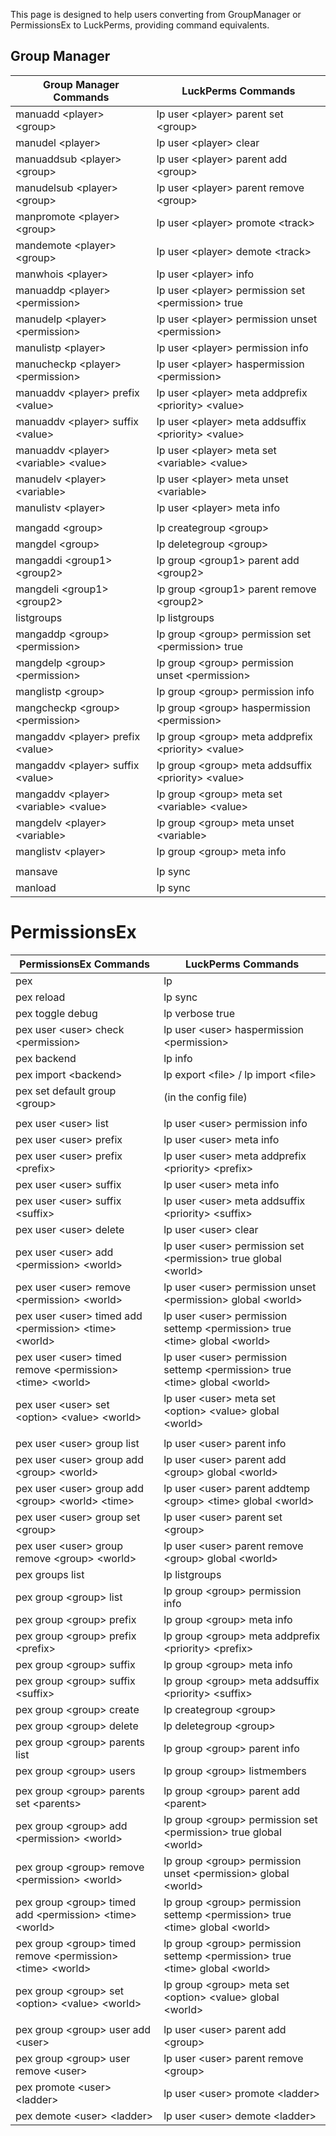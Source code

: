This page is designed to help users converting from GroupManager or PermissionsEx to LuckPerms, providing command equivalents.

## Group Manager
| Group Manager Commands                     | LuckPerms Commands                                        |
|--------------------------------------------|-----------------------------------------------------------|
| manuadd \<player\> \<group\>               | lp user \<player\> parent set \<group\>                   |
| manudel \<player\>                         | lp user \<player\> clear                                  |
| manuaddsub \<player\> \<group\>            | lp user \<player\> parent add \<group\>                   |
| manudelsub \<player\> \<group\>            | lp user \<player\> parent remove \<group\>                |
| manpromote \<player\> \<group\>            | lp user \<player\> promote \<track\>                      |
| mandemote \<player\> \<group\>             | lp user \<player\> demote \<track\>                       |
| manwhois \<player\>                        | lp user \<player\> info                                   |
| manuaddp \<player\> \<permission\>         | lp user \<player\> permission set \<permission\> true     |
| manudelp \<player\> \<permission\>         | lp user \<player\> permission unset \<permission\>        |
| manulistp \<player\>                       | lp user \<player\> permission info                        |
| manucheckp \<player\> \<permission\>       | lp user \<player\> haspermission \<permission\>           |
| manuaddv \<player\> prefix \<value\>       | lp user \<player\> meta addprefix \<priority\> \<value\>  |
| manuaddv \<player\> suffix \<value\>       | lp user \<player\> meta addsuffix \<priority\> \<value\>  |
| manuaddv \<player\> \<variable\> \<value\> | lp user \<player\> meta set \<variable\> \<value\>        |
| manudelv \<player\> \<variable\>           | lp user \<player\> meta unset \<variable\>                |
| manulistv \<player\>                       | lp user \<player\> meta info                              |
|                                            |                                                           |
| mangadd \<group\>                          | lp creategroup \<group\>                                  |
| mangdel \<group\>                          | lp deletegroup \<group\>                                  |
| mangaddi \<group1\> \<group2\>             | lp group \<group1\> parent add \<group2\>                 |
| mangdeli \<group1\> \<group2\>             | lp group \<group1\> parent remove \<group2\>              |
| listgroups                                 | lp listgroups                                             |
| mangaddp \<group\> \<permission\>          | lp group \<group\> permission set \<permission\> true     |
| mangdelp \<group\> \<permission\>          | lp group \<group\> permission unset \<permission\>        |
| manglistp \<group\>                        | lp group \<group\> permission info                        |
| mangcheckp \<group\> \<permission\>        | lp group \<group\> haspermission \<permission\>           |
| mangaddv \<player\> prefix \<value\>       | lp group \<group\> meta addprefix \<priority\> \<value\>  |
| mangaddv \<player\> suffix \<value\>       | lp group \<group\> meta addsuffix \<priority\> \<value\>  |
| mangaddv \<player\> \<variable\> \<value\> | lp group \<group\> meta set \<variable\> \<value\>        |
| mangdelv \<player\> \<variable\>           | lp group \<group\> meta unset \<variable\>                |
| manglistv \<player\>                       | lp group \<group\> meta info                              |
|                                            |                                                           |
| mansave                                    | lp sync                                                   |
| manload                                    | lp sync                                                   |


# PermissionsEx
| PermissionsEx Commands                                              | LuckPerms Commands                                                                  |
|---------------------------------------------------------------------|-------------------------------------------------------------------------------------|
| pex                                                                 | lp                                                                                  |
| pex reload                                                          | lp sync                                                                             |
| pex toggle debug                                                    | lp verbose true                                                                     |
| pex user \<user\> check \<permission\>                              | lp user \<user\> haspermission \<permission\>                                       |
| pex backend                                                         | lp info                                                                             |
| pex import \<backend\>                                              | lp export \<file\> / lp import \<file\>                                             |
| pex set default group \<group\>                                     | (in the config file)                                                                |
|                                                                     |                                                                                     |
| pex user \<user\> list                                              | lp user \<user\> permission info                                                    |
| pex user \<user\> prefix                                            | lp user \<user\> meta info                                                          |
| pex user \<user\> prefix \<prefix\>                                 | lp user \<user\> meta addprefix \<priority\> \<prefix\>                             |
| pex user \<user\> suffix                                            | lp user \<user\> meta info                                                          |
| pex user \<user\> suffix \<suffix\>                                 | lp user \<user\> meta addsuffix \<priority\> \<suffix\>                             |
| pex user \<user\> delete                                            | lp user \<user\> clear                                                              |
| pex user \<user\> add \<permission\> \<world\>                      | lp user \<user\> permission set \<permission\> true global \<world\>                |
| pex user \<user\> remove \<permission\> \<world\>                   | lp user \<user\> permission unset \<permission\> global \<world\>                   |
| pex user \<user\> timed add \<permission\> \<time\> \<world\>       | lp user \<user\> permission settemp \<permission\> true \<time\> global \<world\>   |
| pex user \<user\> timed remove \<permission\> \<time\> \<world\>    | lp user \<user\> permission settemp \<permission\> true \<time\> global \<world\>   |
| pex user \<user\> set \<option\> \<value\> \<world\>                | lp user \<user\> meta set \<option\> \<value\> global \<world\>                     |
|                                                                     |                                                                                     |
| pex user \<user\> group list                                        | lp user \<user\> parent info                                                        |
| pex user \<user\> group add \<group\> \<world\>                     | lp user \<user\> parent add \<group\> global \<world\>                              |
| pex user \<user\> group add \<group\> \<world\> \<time\>            | lp user \<user\> parent addtemp \<group\> \<time\> global \<world\>                 |
| pex user \<user\> group set \<group\>                               | lp user \<user\> parent set \<group\>               |
| pex user \<user\> group remove \<group\> \<world\>                  | lp user \<user\> parent remove \<group\> global \<world\>                           |
| pex groups list                                                     | lp listgroups                                                                       |
| pex group \<group\> list                                            | lp group \<group\> permission info                                                  |
| pex group \<group\> prefix                                          | lp group \<group\> meta info                                                        |
| pex group \<group\> prefix \<prefix\>                               | lp group \<group\> meta addprefix \<priority\> \<prefix\>                           |
| pex group \<group\> suffix                                          | lp group \<group\> meta info                                                        |
| pex group \<group\> suffix \<suffix\>                               | lp group \<group\> meta addsuffix \<priority\> \<suffix\>                           |
| pex group \<group\> create                                          | lp creategroup \<group\>                                                            |
| pex group \<group\> delete                                          | lp deletegroup \<group\>                                                            |
| pex group \<group\> parents list                                    | lp group \<group\> parent info                                                      |
| pex group \<group\> users                                           | lp group \<group\> listmembers
                   |
| pex group \<group\> parents set \<parents\>                         | lp group \<group\> parent add \<parent\>                                            |
| pex group \<group\> add \<permission\> \<world\>                    | lp group \<group\> permission set \<permission\> true global \<world\>              |
| pex group \<group\> remove \<permission\> \<world\>                 | lp group \<group\> permission unset \<permission\> global \<world\>                 |
| pex group \<group\> timed add \<permission\> \<time\> \<world\>     | lp group \<group\> permission settemp \<permission\> true \<time\> global \<world\> |
| pex group \<group\> timed remove \<permission\> \<time\> \<world\>  | lp group \<group\> permission settemp \<permission\> true \<time\> global \<world\> |
| pex group \<group\> set \<option\> \<value\> \<world\>              | lp group \<group\> meta set \<option\> \<value\> global \<world\>                   |
|                                                                     |                                                                                     |
| pex group \<group\> user add \<user\>                               | lp user \<user\> parent add \<group\>                                               |
| pex group \<group\> user remove \<user\>                            | lp user \<user\> parent remove \<group\>                                            |
| pex promote \<user\> \<ladder\>                                     | lp user \<user\> promote \<ladder\>                                                 |
| pex demote \<user\> \<ladder\>                                      | lp user \<user\> demote \<ladder\>                                                  |



